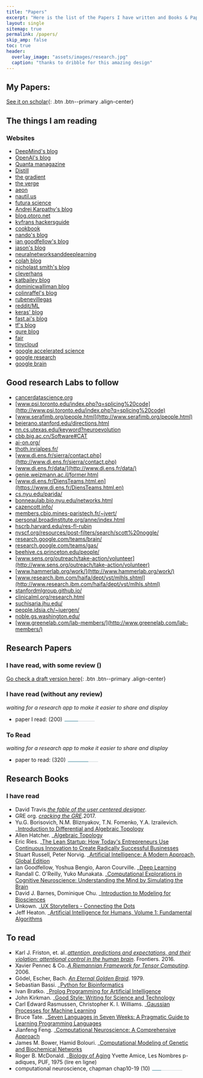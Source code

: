 ```yaml
---
title: "Papers"
excerpt: "Here is the list of the Papers I have written and Books & Papers I have read"
layout: single
sitemap: true
permalink: /papers/
skip_amp: false
toc: true
header:
  overlay_image: "assets/images/research.jpg"
  caption: "thanks to dribble for this amazing design"
---
```


<style>
/*Chrome*/
@media screen and (-webkit-min-device-pixel-ratio:0) {
  input[type='range'] {
    overflow: hidden;
    width: 80px;
    -webkit-appearance: none;
    background-color: rgb(200,208,214);
  }
  
  input[type='range']::-webkit-slider-runnable-track {
    height: 1px;
    -webkit-appearance: none;
    color: rgb(44,122,146);
  }
  
  input[type='range']::-webkit-slider-thumb {
    width: 10px;
    -webkit-appearance: none;44	122	146	
    height: 1px;
    cursor: ew-resize;
    background: rgb(200,208,214);
    box-shadow: -80px 0 0 80px rgb(44,122,146);
  }

}
/** FF*/
input[type="range"]::-moz-range-progress {
  background-color: rgb(44,122,146); 
}
input[type="range"]::-moz-range-track {  
  background-color: rgb(200,208,214);
}
/* IE*/
input[type="range"]::-ms-fill-lower {
  background-color: rgb(200,208,214); 
}
input[type="range"]::-ms-fill-upper {  
  background-color: rgb(44,122,146);
}
</style>
## My Papers:

[See it on scholar](https://Scholar.google.com/citations?user=zyXiydsAAAAJ){: .btn .btn--primary .align-center}

## The things I am reading


### Websites

- [DeepMind's blog](https://deepmind.com/blog/)
- [OpenAI's blog](https://openai.com/)
- [Quanta managazine](https://www.quantamagazine.org/)
- [Distill](https://distill.pub/)
- [the gradient](https://thegradient.pub/)
- [the verge](https://www.theverge.com/)
- [aeon](https://aeon.co/)
- [nautil.us](https://nautil.us/)
- [futura science](http://www.futura-sciences.com/)
- [Andrej Karpathy's blog](http://karpathy.github.io/)
- [blog.otoro.net](http://otoro.net/)
- [kvfrans hackersguide](http://kvfrans.com/)
- [cookbook](http://www.cs.toronto.edu/~duvenaud/cookbook/index.html)
- [nando's blog](http://www.cs.ubc.ca/~nando/540-2013/lectures.html)
- [ian goodfellow's blog](http://www.iangoodfellow.com/slides/)
- [jason's blog](https://www.cs.jhu.edu/~jason/tutorials/variational.html)
- [neuralnetworksanddeeplearning](http://neuralnetworksanddeeplearning.com/)
- [colah blog](http://colah.github.io/posts/2015-08-Understanding-LSTMs/)
- [nicholast smith's blog](https://nicholastsmith.wordpress.com/page/2/)
- [cleverhans](http://www.cleverhans.io/)
- [katbailey blog](http://katbailey.github.io/)
- [dominicwalliman blog](http://dominicwalliman.com/)
- [colinraffel's blog](http://colinraffel.com/blog/my-year-at-brain.html)
- [rubenevillegas](https://sites.google.com/a/umich.edu/rubenevillegas/)
- [reddit/ML](https://www.reddit.com/r/MachineLearning/)
- [keras' blog](https://blog.keras.io/index.html)
- [fast.ai's blog](http://www.fast.ai/)
- [tf's blog](https://www.tensorflow.org/tutorials/)
- [qure blog](http://blog.qure.ai/notes/neural-networks-for-genomics)
- [fair](https://research.fb.com/blog/?cat=13)
- [tinycloud](http://tinyclouds.org/residency/)
- [google accelerated science](https://research.googleblog.com/search/label/Google%20Accelerated%20Science)
- [google research](https://research.googleblog.com/)
- [google brain](https://ai.googleblog.com/)


## Good research Labs to follow

- [cancerdatascience.org](https://cancerdatascience.org)
- [www.psi.toronto.edu/index.php?q=splicing%20code](http://www.psi.toronto.edu/index.php?q=splicing%20code)
- [www.serafimb.org/people.html](http://www.serafimb.org/people.html)
- [bejerano.stanford.edu/directions.html](http://bejerano.stanford.edu/directions.html)
- [nn.cs.utexas.edu/keyword?neuroevolution](http://nn.cs.utexas.edu/keyword?neuroevolution)
- [cbb.big.ac.cn/Software#CAT](http://cbb.big.ac.cn/Software#CAT)
- [ai-on.org/](https://ai-on.org/)
- [thoth.inrialpes.fr/](http://thoth.inrialpes.fr/)
- [www.di.ens.fr/sierra/contact.php](http://www.di.ens.fr/sierra/contact.php)
- [www.di.ens.fr/data/](http://www.di.ens.fr/data/)
- [genie.weizmann.ac.il/former.html](https://genie.weizmann.ac.il/former.html)
- [www.di.ens.fr/DiensTeams.html.en](https://www.di.ens.fr/DiensTeams.html.en)
- [cs.nyu.edu/parida/](https://cs.nyu.edu/parida/)
- [bonneaulab.bio.nyu.edu/networks.html](http://bonneaulab.bio.nyu.edu/networks.html)
- [cazencott.info/](http://cazencott.info/)
- [members.cbio.mines-paristech.fr/~jvert/](http://members.cbio.mines-paristech.fr/~jvert/)
- [personal.broadinstitute.org/anne/index.html](https://personal.broadinstitute.org/anne/index.html)
- [hscrb.harvard.edu/res-fl-rubin](https://hscrb.harvard.edu/res-fl-rubin)
- [nyscf.org/resources/post-filters/search/scott%20noggle/](https://nyscf.org/resources/post-filters/search/scott%20noggle/)
- [research.google.com/teams/brain/](https://research.google.com/teams/brain/)
- [research.google.com/teams/gas/](https://research.google.com/teams/gas/)
- [beehive.cs.princeton.edu/people/](http://beehive.cs.princeton.edu/people/)
- [www.sens.org/outreach/take-action/volunteer](http://www.sens.org/outreach/take-action/volunteer)
- [www.hammerlab.org/work/](http://www.hammerlab.org/work/)
- [www.research.ibm.com/haifa/dept/vst/mlhls.shtml](http://www.research.ibm.com/haifa/dept/vst/mlhls.shtml)
- [stanfordmlgroup.github.io/](https://stanfordmlgroup.github.io/)
- [clinicalml.org/research.html](http://clinicalml.org/research.html)
- [suchisaria.jhu.edu/](https://suchisaria.jhu.edu/)
- [people.idsia.ch/~juergen/](http://people.idsia.ch/~juergen/)
- [noble.gs.washington.edu/](https://noble.gs.washington.edu/)
- [www.greenelab.com/lab-members/](http://www.greenelab.com/lab-members/)

## Research Papers

### I have read, with some review ()

[Go check a draft version here](/review-of-papers/){: .btn .btn--primary .align-center} 


### I have read (without any review)
_waiting for a research app to make it easier to share and display_

- paper I read: (200) <input type="range" disabled="disabled" value="37"/>


### To Read
_waiting for a research app to make it easier to share and display_

- paper to read: (320) <input type="range" disabled="disabled" value="63"/>

## Research Books

### I have read

- David Travis._[the fable of the user centered designer](https://www.userfocus.co.uk/fable/index.html)_.
- GRE org. _[cracking the GRE](https://www.amazon.com/Official-Guide-General-Test-Third-ebook/dp/B073X9TN52)_.2017.
- Yu.G. Borisovich, N.M. Bliznyakov, T.N. Fomenko, Y.A. Izrailevich. _[Introduction to Differential and Algebraic Topology](https://books.google.fr/books?id=iFztCAAAQBAJ)
- Allen Hatcher. _[Algebraic Topology](https://books.google.fr/books?id=BjKs86kosqgC)
- Eric Ries. _[The Lean Startup: How Today&apos;s Entrepreneurs Use Continuous Innovation to Create Radically Successful Businesses](https://books.google.fr/books?id=tvfyz-4JILwC)
- Stuart Russell, Peter Norvig. _[Artificial Intelligence: A Modern Approach, Global Edition](https://books.google.fr/books?id=XS9CjwEACAAJ)
- Ian Goodfellow, Yoshua Bengio, Aaron Courville. _[Deep Learning](https://books.google.fr/books?id=Np9SDQAAQBAJ)
- Randall C. O&apos;Reilly, Yuko Munakata. _[Computational Explorations in Cognitive Neuroscience: Understanding the Mind by Simulating the Brain](https://books.google.fr/books?id=BLf34BFTaIUC)
- David J. Barnes, Dominique Chu. _[Introduction to Modeling for Biosciences](https://books.google.fr/books?id=sLflFWCkA1kC)
- Unkown. _[UX Storytellers - Connecting the Dots](https://books.google.fr/books?id=RNiFM9br5PwC)
- Jeff Heaton. _[Artificial Intelligence for Humans, Volume 1: Fundamental Algorithms](https://books.google.fr/books?id=RResngEACAAJ)


## To read 
- Karl J. Friston, et. al.._[attention, predictions and expectations, and their violation: attentional control in the human brain](https://www.frontiersin.org/research-topics/1024/attention-predictions-and-expectations-and-their-violation-attentional-control-in-the-human-brain)_. Frontiers. 2016.
- Xavier Pennec & Co.._[A Riemannian Framework for Tensor Computing](https://hal.inria.fr/inria-00070743/document)_. 2006.
- Gödel, Escher, Bach. _[An Eternal Golden Braid](https://en.wikipedia.org/wiki/G%C3%B6del,_Escher,_Bach)_. 1979.
- Sebastian Bassi. _[Python for Bioinformatics](https://books.google.fr/books?id=xbPNBQAAQBAJ)
- Ivan Bratko. _[Prolog Programming for Artificial Intelligence](https://books.google.fr/books?id=-15su78YRj8C)
- John Kirkman. _[Good Style: Writing for Science and Technology](https://books.google.fr/books?id=QVsHARCbk0MC)
- Carl Edward Rasmussen, Christopher K. I. Williams. _[Gaussian Processes for Machine Learning](https://books.google.fr/books?id=vWtwQgAACAAJ)
- Bruce Tate. _[Seven Languages in Seven Weeks: A Pragmatic Guide to Learning Programming Languages](https://books.google.fr/books?id=zCP9RAAACAAJ)
- Jianfeng Feng. _[Computational Neuroscience: A Comprehensive Approach](https://books.google.fr/books?id=tYwCtQfJfVMC)
- James M. Bower, Hamid Bolouri. _[Computational Modeling of Genetic and Biochemical Networks](https://books.google.fr/books?id=-9hZDDfMroQC)
- Roger B. McDonald. _[Biology of Aging](https://books.google.fr/books?id=6TImAgAAQBAJ)
Yvette Amice, Les Nombres p-adiques, PUF, 1975 (lire en ligne)
- computational neuroscience, chapman chap10-19 (10) <input type="range" disabled="disabled" value="20"/>
